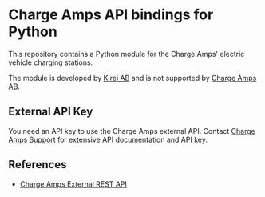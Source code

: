 # Charge Amps API bindings for Python

This repository contains a Python module for the Charge Amps' electric vehicle charging stations.

The module is developed by [Kirei AB](https://www.kirei.se) and is not supported by [Charge Amps AB](https://charge-amps.com).


## External API Key

You need an API key to use the Charge Amps external API. Contact [Charge Amps Support](mailto:support@charge-amps.com) for extensive API documentation and API key.


## References

- [Charge Amps External REST API](https://ca-externalapi.azurewebsites.net/swagger/)
